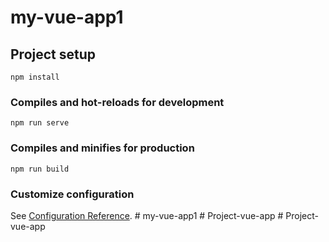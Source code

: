 # my-vue-app1

## Project setup
```
npm install
```

### Compiles and hot-reloads for development
```
npm run serve
```

### Compiles and minifies for production
```
npm run build
```

### Customize configuration
See [Configuration Reference](https://cli.vuejs.org/config/).
#   m y - v u e - a p p 1  
 #   P r o j e c t - v u e - a p p  
 #   P r o j e c t - v u e - a p p  
 